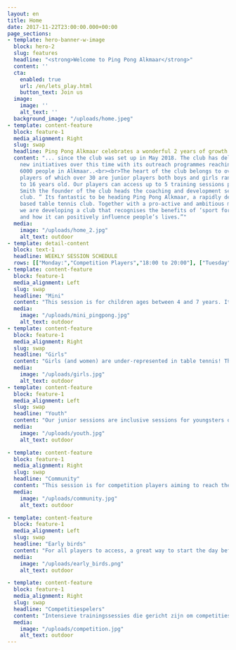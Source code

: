 ```yaml
---
layout: en
title: Home
date: 2017-11-22T23:00:00.000+00:00
page_sections:
- template: hero-banner-w-image
  block: hero-2
  slug: features
  headline: "<strong>Welcome to Ping Pong Alkmaar</strong>"
  content: ''
  cta:
    enabled: true
    url: /en/lets_play.html
    button_text: Join us
  image:
    image: ''
    alt_text: ''
  background_image: "/uploads/home.jpeg"
- template: content-feature
  block: feature-1
  media_alignment: Right
  slug: swap
  headline: Ping Pong Alkmaar celebrates a wonderful 2 years of growth
  content: "... since the club was set up in May 2018. The club has delivered multiple
    new initiatives over this time with its outreach programmes reaching out to over
    6000 people in Alkmaar..<br><br>The heart of the club belongs to over 50 regular
    players of which over 30 are junior players both boys and girls ranging from 5
    to 16 years old. Our players can access up to 5 training sessions per week.<br><br>Mark
    Smith the founder of the club heads the coaching and development sections of the
    club. ” Its fantastic to be heading Ping Pong Alkmaar, a rapidly developing community
    based table tennis club. Together with a pro-active and ambitious management team
    we are developing a club that recognises the benefits of ‘sport for development’
    and how it can positively influence people’s lives.”"
  media:
    image: "/uploads/home_2.jpg"
    alt_text: outdoor
- template: detail-content
  block: text-1
  headline: WEEKLY SESSION SCHEDULE
  rows: [["Monday:","Competition Players","18:00 to 20:00"], ["Tuesday","Early Birds","07:00 to 08:00"], ["Wednesday","Girls","15:00 to 16:00"], ["", "Juniors","16:15 to 17:45"], ["","Community","19:30 to 21:30"], ["Thursday","Community","19:30 to 21:30"], ["Friday","Juniors","16:15 to 17:45"], ["", "Mini-Pingpongers","19:30 to 21:30",]]
- template: content-feature
  block: feature-1
  media_alignment: Left
  slug: swap
  headline: "Mini"
  content: "This session is for children ages between 4 and 7 years. It focuses on using ping pong to develop basic motoric movement and coordination. Lots of fun games using different materials from balloons to umbrella’s!"
  media:
    image: "/uploads/mini_pingpong.jpg"
    alt_text: outdoor
- template: content-feature
  block: feature-1
  media_alignment: Right
  slug: swap
  headline: "Girls"
  content: "Girls (and women) are under-represented in table tennis! Therefore this session is only for girls. The session focuses on fun games both physical, technical and tactical and also combines table tennis with children’s popular music!"
  media:
    image: "/uploads/girls.jpg"
    alt_text: outdoor
- template: content-feature
  block: feature-1
  media_alignment: Left
  slug: swap
  headline: "Youth"
  content: "Our junior sessions are inclusive sessions for youngsters of all levels.  Sessions are structured to include ‘technical skills’ together with fun games to maximise the enjoyment and therefore improvement levels of our youngsters.  Chinese training methods are used during the sessions including ‘multi-ball’ and ‘robot training’ to focus all players on physical and technical areas of the game."
  media:
    image: "/uploads/youth.jpg"
    alt_text: outdoor

- template: content-feature
  block: feature-1
  media_alignment: Right
  slug: swap
  headline: "Community"
  content: "This session is for competition players aiming to reach their full potential.  Session intensity is high focusing on technical, tactical and physical development of the players.  Players learn to develop a ‘top sport’ mentality to give them the knowledge of high level training methods to reach the higher levels of the game."
  media:
    image: "/uploads/community.jpg"
    alt_text: outdoor

- template: content-feature
  block: feature-1
  media_alignment: Left
  slug: swap
  headline: "Early birds"
  content: "For all players to access, a great way to start the day before work, school etc. This session is a new addition to our offerings set up on demand from our members wanting a once a week early training option.  With music to help get body and mind flowing the session is a uplifting start to the day."
  media:
    image: "/uploads/early_birds.png"
    alt_text: outdoor

- template: content-feature
  block: feature-1
  media_alignment: Right
  slug: swap
  headline: "Competitiespelers"
  content: "Intensieve trainingssessies die gericht zijn om competitiespelers het beste uit zichzelf te halen. We richten ons op de technisch, tactische en fysieke ontwikkelingen. Als speler ontwikkel je bij ons een top sport mentaliteit en krijg je toegang tot trainingsmethodes van het hoogste niveau."
  media:
    image: "/uploads/competition.jpg"
    alt_text: outdoor
---
```

